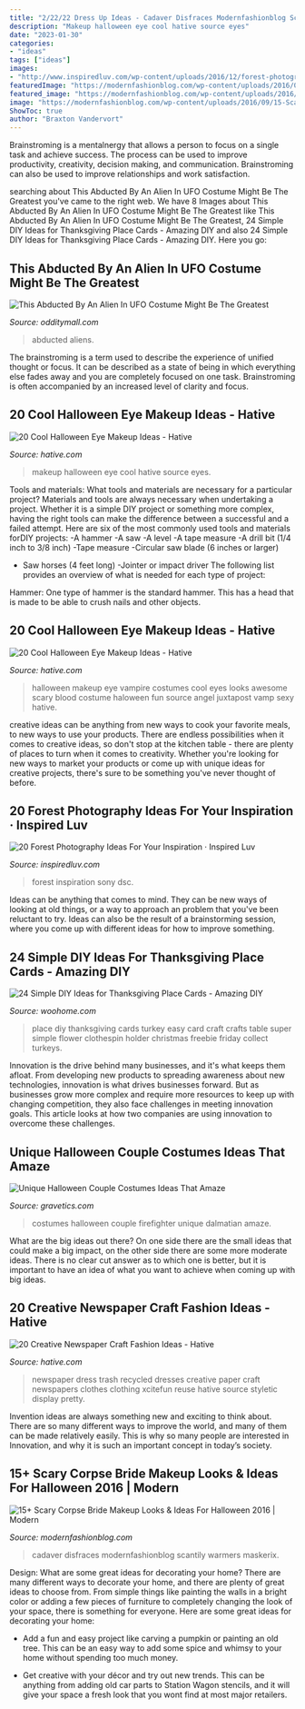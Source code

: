 ```yaml
---
title: "2/22/22 Dress Up Ideas - Cadaver Disfraces Modernfashionblog Scantily Warmers Maskerix"
description: "Makeup halloween eye cool hative source eyes"
date: "2023-01-30"
categories:
- "ideas"
tags: ["ideas"]
images:
- "http://www.inspiredluv.com/wp-content/uploads/2016/12/forest-photography-ideas.jpg"
featuredImage: "https://modernfashionblog.com/wp-content/uploads/2016/09/15-Scary-Corpse-Bride-Makeup-Looks-Ideas-For-Halloween-2016-15-Scary-Corpse-Bride-Makeup-Looks-Ideas-For-Halloween-2016-216.jpg"
featured_image: "https://modernfashionblog.com/wp-content/uploads/2016/09/15-Scary-Corpse-Bride-Makeup-Looks-Ideas-For-Halloween-2016-15-Scary-Corpse-Bride-Makeup-Looks-Ideas-For-Halloween-2016-216.jpg"
image: "https://modernfashionblog.com/wp-content/uploads/2016/09/15-Scary-Corpse-Bride-Makeup-Looks-Ideas-For-Halloween-2016-15-Scary-Corpse-Bride-Makeup-Looks-Ideas-For-Halloween-2016-216.jpg"
ShowToc: true
author: "Braxton Vandervort"
---
```



Brainstroming is a mentalnergy that allows a person to focus on a single task and achieve success. The process can be used to improve productivity, creativity, decision making, and communication. Brainstroming can also be used to improve relationships and work satisfaction.

	

		
searching about This Abducted By An Alien In UFO Costume Might Be The Greatest you've came to the right web. We have 8 Images about This Abducted By An Alien In UFO Costume Might Be The Greatest like This Abducted By An Alien In UFO Costume Might Be The Greatest, 24 Simple DIY Ideas for Thanksgiving Place Cards - Amazing DIY and also 24 Simple DIY Ideas for Thanksgiving Place Cards - Amazing DIY. Here you go:
		
    
## This Abducted By An Alien In UFO Costume Might Be The Greatest

<img loading=lazy src="https://odditymall.com/includes/content/upload/this-abducted-by-an-alien-in-ufo-costume-might-be-the-greatest-halloween-idea-ever-8953.jpg" onerror="this.onerror=null;this.src='https://tse3.mm.bing.net/th?id=OIP.sUArY555Z_kafHp1S0efcAHaKf&amp;pid=15.1';" alt="This Abducted By An Alien In UFO Costume Might Be The Greatest">

_Source: odditymall.com_

>abducted aliens. 

	

The brainstroming is a term used to describe the experience of unified thought or focus. It can be described as a state of being in which everything else fades away and you are completely focused on one task. Brainstroming is often accompanied by an increased level of clarity and focus.

    
## 20 Cool Halloween Eye Makeup Ideas - Hative

<img loading=lazy src="https://hative.com/wp-content/uploads/2014/10/halloween-eye-makeup/18-halloween-eye-makeup-ideas.jpg" onerror="this.onerror=null;this.src='https://tse3.mm.bing.net/th?id=OIP.fsrKy_37C-OHAOTX7TQhqAHaKg&amp;pid=15.1';" alt="20 Cool Halloween Eye Makeup Ideas - Hative">

_Source: hative.com_

>makeup halloween eye cool hative source eyes. 

	

Tools and materials: What tools and materials are necessary for a particular project?
Materials and tools are always necessary when undertaking a project. Whether it is a simple DIY project or something more complex, having the right tools can make the difference between a successful and a failed attempt. Here are six of the most commonly used tools and materials forDIY projects:
-A hammer
-A saw
-A level
-A tape measure
-A drill bit (1/4 inch to 3/8 inch) 
-Tape measure 
-Circular saw blade (6 inches or larger) 
- Saw horses (4 feet long)  -Jointer or impact driver 
The following list provides an overview of what is needed for each type of project: 

Hammer: One type of hammer is the standard hammer. This has a head that is made to be able to crush nails and other objects.

    
## 20 Cool Halloween Eye Makeup Ideas - Hative

<img loading=lazy src="https://hative.com/wp-content/uploads/2014/10/halloween-eye-makeup/16-halloween-eye-makeup-ideas.jpg" onerror="this.onerror=null;this.src='https://tse3.mm.bing.net/th?id=OIP.SxFLSzpd_sHRPPWoGSAxJwHaNV&amp;pid=15.1';" alt="20 Cool Halloween Eye Makeup Ideas - Hative">

_Source: hative.com_

>halloween makeup eye vampire costumes cool eyes looks awesome scary blood costume haloween fun source angel juxtapost vamp sexy hative. 

	

creative ideas can be anything from new ways to cook your favorite meals, to new ways to use your products. There are endless possibilities when it comes to creative ideas, so don't stop at the kitchen table - there are plenty of places to turn when it comes to creativity. Whether you're looking for new ways to market your products or come up with unique ideas for creative projects, there's sure to be something you've never thought of before.

    
## 20 Forest Photography Ideas For Your Inspiration · Inspired Luv

<img loading=lazy src="http://www.inspiredluv.com/wp-content/uploads/2016/12/forest-photography-ideas.jpg" onerror="this.onerror=null;this.src='https://tse3.mm.bing.net/th?id=OIP.4kXWFBvMtj1NjdXdlhFRUgHaLL&amp;pid=15.1';" alt="20 Forest Photography Ideas For Your Inspiration · Inspired Luv">

_Source: inspiredluv.com_

>forest inspiration sony dsc. 

	

Ideas can be anything that comes to mind. They can be new ways of looking at old things, or a way to approach an problem that you've been reluctant to try. Ideas can also be the result of a brainstorming session, where you come up with different ideas for how to improve something.

    
## 24 Simple DIY Ideas For Thanksgiving Place Cards - Amazing DIY

<img loading=lazy src="https://www.woohome.com/wp-content/uploads/2013/11/DIY-Thanksgiving-Place-Cards-15.jpg" onerror="this.onerror=null;this.src='https://tse3.mm.bing.net/th?id=OIP.0s-QR6DTzZxXMxJolGte0QHaE8&amp;pid=15.1';" alt="24 Simple DIY Ideas for Thanksgiving Place Cards - Amazing DIY">

_Source: woohome.com_

>place diy thanksgiving cards turkey easy card craft crafts table super simple flower clothespin holder christmas freebie friday collect turkeys. 

	

Innovation is the drive behind many businesses, and it's what keeps them afloat. From developing new products to spreading awareness about new technologies, innovation is what drives businesses forward. But as businesses grow more complex and require more resources to keep up with changing competition, they also face challenges in meeting innovation goals. This article looks at how two companies are using innovation to overcome these challenges.

    
## Unique Halloween Couple Costumes Ideas That Amaze

<img loading=lazy src="https://www.gravetics.com/wp-content/uploads/2017/07/Dalmatian-Firefighter.jpg" onerror="this.onerror=null;this.src='https://tse3.mm.bing.net/th?id=OIP.2GyKmF6GvnY-WS6n4MIymwHaJ4&amp;pid=15.1';" alt="Unique Halloween Couple Costumes Ideas That Amaze">

_Source: gravetics.com_

>costumes halloween couple firefighter unique dalmatian amaze. 

	

What are the big ideas out there?
On one side there are the small ideas that could make a big impact, on the other side there are some more moderate ideas. There is no clear cut answer as to which one is better, but it is important to have an idea of what you want to achieve when coming up with big ideas.

    
## 20 Creative Newspaper Craft Fashion Ideas - Hative

<img loading=lazy src="https://hative.com/wp-content/uploads/2014/10/newspaper-craft-fashion-ideas/15-creative-newspaper-craft-fashion-ideas.jpg" onerror="this.onerror=null;this.src='https://tse4.mm.bing.net/th?id=OIP.IejDamsUQNQSrqNCzMfXuQHaKo&amp;pid=15.1';" alt="20 Creative Newspaper Craft Fashion Ideas - Hative">

_Source: hative.com_

>newspaper dress trash recycled dresses creative paper craft newspapers clothes clothing xcitefun reuse hative source styletic display pretty. 

	

Invention ideas are always something new and exciting to think about. There are so many different ways to improve the world, and many of them can be made relatively easily. This is why so many people are interested in Innovation, and why it is such an important concept in today’s society.

    
## 15+ Scary Corpse Bride Makeup Looks &amp; Ideas For Halloween 2016 | Modern

<img loading=lazy src="https://modernfashionblog.com/wp-content/uploads/2016/09/15-Scary-Corpse-Bride-Makeup-Looks-Ideas-For-Halloween-2016-15-Scary-Corpse-Bride-Makeup-Looks-Ideas-For-Halloween-2016-216.jpg" onerror="this.onerror=null;this.src='https://tse1.mm.bing.net/th?id=OIP.2SiA6x_HuWknz_bU1pKbnwHaLF&amp;pid=15.1';" alt="15+ Scary Corpse Bride Makeup Looks &amp; Ideas For Halloween 2016 | Modern">

_Source: modernfashionblog.com_

>cadaver disfraces modernfashionblog scantily warmers maskerix. 

	

Design: What are some great ideas for decorating your home?
There are many different ways to decorate your home, and there are plenty of great ideas to choose from. From simple things like painting the walls in a bright color or adding a few pieces of furniture to completely changing the look of your space, there is something for everyone. Here are some great ideas for decorating your home: 
- Add a fun and easy project like carving a pumpkin or painting an old tree. This can be an easy way to add some spice and whimsy to your home without spending too much money. 

- Get creative with your décor and try out new trends. This can be anything from adding old car parts to Station Wagon stencils, and it will give your space a fresh look that you wont find at most major retailers.

